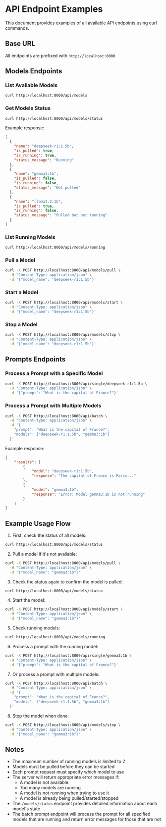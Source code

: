 # API Endpoint Examples

This document provides examples of all available API endpoints using curl commands.

## Base URL
All endpoints are prefixed with `http://localhost:8000`

## Models Endpoints

### List Available Models
```bash
curl http://localhost:8000/api/models
```

### Get Models Status
```bash
curl http://localhost:8000/api/models/status
```
Example response:
```json
[
  {
    "name": "deepseek-r1:1.5b",
    "is_pulled": true,
    "is_running": true,
    "status_message": "Running"
  },
  {
    "name": "gemma3:1b",
    "is_pulled": false,
    "is_running": false,
    "status_message": "Not pulled"
  },
  {
    "name": "llama3.2:1b",
    "is_pulled": true,
    "is_running": false,
    "status_message": "Pulled but not running"
  }
]
```

### List Running Models
```bash
curl http://localhost:8000/api/models/running
```

### Pull a Model
```bash
curl -X POST http://localhost:8000/api/models/pull \
  -H "Content-Type: application/json" \
  -d '{"model_name": "deepseek-r1:1.5b"}'
```

### Start a Model
```bash
curl -X POST http://localhost:8000/api/models/start \
  -H "Content-Type: application/json" \
  -d '{"model_name": "deepseek-r1:1.5b"}'
```

### Stop a Model
```bash
curl -X POST http://localhost:8000/api/models/stop \
  -H "Content-Type: application/json" \
  -d '{"model_name": "deepseek-r1:1.5b"}'
```

## Prompts Endpoints

### Process a Prompt with a Specific Model
```bash
curl -X POST http://localhost:8000/api/single/deepseek-r1:1.5b \
  -H "Content-Type: application/json" \
  -d '{"prompt": "What is the capital of France?"}'
```

### Process a Prompt with Multiple Models
```bash
curl -X POST http://localhost:8000/api/batch \
  -H "Content-Type: application/json" \
  -d '{
    "prompt": "What is the capital of France?",
    "models": ["deepseek-r1:1.5b", "gemma3:1b"]
  }'
```
Example response:
```json
{
    "results": [
        {
            "model": "deepseek-r1:1.5b",
            "response": "The capital of France is Paris..."
        },
        {
            "model": "gemma3:1b",
            "response": "Error: Model gemma3:1b is not running"
        }
    ]
}
```

## Example Usage Flow

1. First, check the status of all models:
```bash
curl http://localhost:8000/api/models/status
```

2. Pull a model if it's not available:
```bash
curl -X POST http://localhost:8000/api/models/pull \
  -H "Content-Type: application/json" \
  -d '{"model_name": "gemma3:1b"}'
```

3. Check the status again to confirm the model is pulled:
```bash
curl http://localhost:8000/api/models/status
```

4. Start the model:
```bash
curl -X POST http://localhost:8000/api/models/start \
  -H "Content-Type: application/json" \
  -d '{"model_name": "gemma3:1b"}'
```

5. Check running models:
```bash
curl http://localhost:8000/api/models/running
```

6. Process a prompt with the running model:
```bash
curl -X POST http://localhost:8000/api/single/gemma3:1b \
  -H "Content-Type: application/json" \
  -d '{"prompt": "What is the capital of France?"}'
```

7. Or process a prompt with multiple models:
```bash
curl -X POST http://localhost:8000/api/batch \
  -H "Content-Type: application/json" \
  -d '{
    "prompt": "What is the capital of France?",
    "models": ["deepseek-r1:1.5b", "gemma3:1b"]
  }'
```

8. Stop the model when done:
```bash
curl -X POST http://localhost:8000/api/models/stop \
  -H "Content-Type: application/json" \
  -d '{"model_name": "gemma3:1b"}'
```

## Notes
- The maximum number of running models is limited to 2
- Models must be pulled before they can be started
- Each prompt request must specify which model to use
- The server will return appropriate error messages if:
  - A model is not available
  - Too many models are running
  - A model is not running when trying to use it
  - A model is already being pulled/started/stopped
- The `/models/status` endpoint provides detailed information about each model's state
- The batch prompt endpoint will process the prompt for all specified models that are running and return error messages for those that are not 